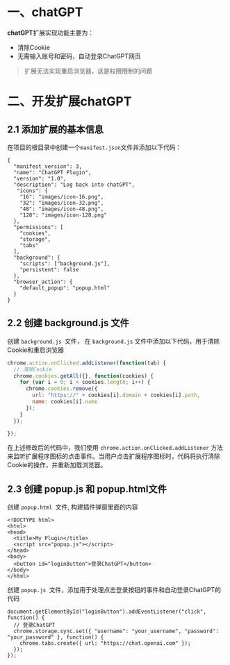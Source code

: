 # 一、chatGPT

**chatGPT**扩展实现功能主要为：

- 清除Cookie
- 无需输入账号和密码，自动登录ChatGPT网页

> 扩展无法实现重启浏览器，这是权限限制的问题



# 二、开发扩展chatGPT

## 2.1 添加扩展的基本信息

在项目的根目录中创建一个`manifest.json`文件并添加以下代码：

```
{
  "manifest_version": 3,
  "name": "ChatGPT Plugin",
  "version": "1.0",
  "description": "Log back into chatGPT",
   "icons": {
    "16": "images/icon-16.png",
    "32": "images/icon-32.png",
    "48": "images/icon-48.png",
    "128": "images/icon-128.png"
  },
  "permissions": [
    "cookies",
    "storage",
    "tabs"
  ],
  "background": {
    "scripts": ["background.js"],
    "persistent": false
  },
  "browser_action": {
    "default_popup": "popup.html"
  }
}
```

## 2.2 创建 background.js 文件

创建 `background.js `文件， 在 `background.js` 文件中添加以下代码，用于清除Cookie和重启浏览器

```javascript
chrome.action.onClicked.addListener(function(tab) {
  // 清除Cookie
  chrome.cookies.getAll({}, function(cookies) {
    for (var i = 0; i < cookies.length; i++) {
      chrome.cookies.remove({
        url: "https://" + cookies[i].domain + cookies[i].path,
        name: cookies[i].name
      });
    }
  });

});

```

在上述修改后的代码中，我们使用 `chrome.action.onClicked.addListener` 方法来监听扩展程序图标的点击事件。当用户点击扩展程序图标时，代码将执行清除Cookie的操作，并重新加载浏览器。





## 2.3 创建 popup.js 和 popup.html文件

创建 `popup.html `文件, 构建插件弹窗里面的内容

```
<!DOCTYPE html>
<html>
<head>
  <title>My Plugin</title>
  <script src="popup.js"></script>
</head>
<body>
  <button id="loginButton">登录ChatGPT</button>
</body>
</html>

```

创建 `popup.js `文件，添加用于处理点击登录按钮的事件和自动登录ChatGPT的代码

```
document.getElementById("loginButton").addEventListener("click", function() {
  // 登录ChatGPT
  chrome.storage.sync.set({ "username": "your_username", "password": "your_password" }, function() {
    chrome.tabs.create({ url: "https://chat.openai.com" });
  });
});
```

